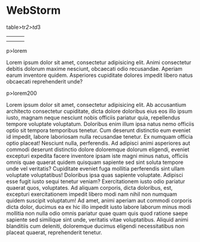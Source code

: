 # WebStorm

table>tr*2>td*3

<table>
    <tr>
        <td></td>
        <td></td>
        <td></td>
    </tr>
    <tr>
        <td></td>
        <td></td>
        <td></td>
    </tr>
</table>

p>lorem

<p>Lorem ipsum dolor sit amet, consectetur adipisicing elit. Animi consectetur debitis dolorum maxime nesciunt,
    obcaecati odio recusandae. Aperiam earum inventore quidem. Asperiores cupiditate dolores impedit libero natus
    obcaecati reprehenderit unde?</p>

p>lorem200
<p>Lorem ipsum dolor sit amet, consectetur adipisicing elit. Ab accusantium architecto consectetur cupiditate, dicta
    dolore doloribus eius eos illo ipsum iusto, magnam neque nesciunt nobis officiis pariatur quia, repellendus tempore
    voluptate voluptatum. Doloribus enim illum ipsa natus nemo officiis optio sit tempora temporibus tenetur. Cum
    deserunt distinctio eum eveniet id impedit, labore laboriosam nulla recusandae tenetur. Ex numquam officia optio
    placeat! Nesciunt nulla, perferendis. Ad adipisci animi asperiores aut commodi deserunt distinctio dolore doloremque
    dolorum eligendi, eveniet excepturi expedita facere inventore ipsam iste magni minus natus, officiis omnis quae
    quaerat quidem quisquam sapiente sed sint soluta tempore unde vel veritatis? Cupiditate eveniet fuga mollitia
    perferendis sint ullam voluptate voluptatibus! Doloribus ipsa quas sapiente voluptate. Adipisci esse fugit iusto
    sequi tenetur veniam? Exercitationem iusto odio pariatur quaerat quos, voluptates. Ad aliquam corporis, dicta
    doloribus, est, excepturi exercitationem impedit libero modi nam nihil non numquam quidem suscipit voluptatum! Ad
    amet, animi aperiam aut commodi corporis dicta dolor, ducimus ea ex hic illo impedit iusto labore laborum minus modi
    mollitia non nulla odio omnis pariatur quae quam quis quod ratione saepe sapiente sed similique sint unde, veritatis
    vitae voluptatibus. Aliquid animi blanditiis cum deleniti, doloremque ducimus eligendi necessitatibus non placeat
    quaerat, reprehenderit tenetur.</p>
